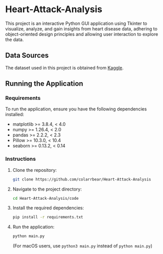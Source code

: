 # Heart-Attack-Analysis
This project is an interactive Python GUI application using Tkinter to visualize, analyze, and gain insights from heart disease data, adhering to object-oriented design principles and allowing user interaction to explore the data.

## Data Sources

The dataset used in this project is obtained from [Kaggle](https://www.kaggle.com/datasets/rashikrahmanpritom/heart-attack-analysis-prediction-dataset/data).

## Running the Application

### Requirements

To run the application, ensure you have the following dependencies installed:

- matplotlib >= 3.8.4, < 4.0
- numpy >= 1.26.4, < 2.0
- pandas >= 2.2.2, < 2.3
- Pillow >= 10.3.0, < 10.4
- seaborn >= 0.13.2, < 0.14

### Instructions

1. Clone the repository:

    ```bash
    git clone https://github.com/colarrbear/Heart-Attack-Analysis
    ```

2. Navigate to the project directory:

    ```bash
    cd Heart-Attack-Analysis/code
    ```

3. Install the required dependencies:

    ```bash
    pip install -r requirements.txt
    ```

4. Run the application:

    ```bash
    python main.py
    ```

    (For macOS users, use `python3 main.py` instead of `python main.py`)
